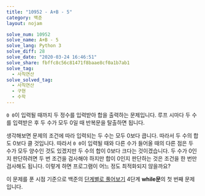```yaml
---
title: "10952 - A+B - 5"
category: 백준
layout: nojam

solve_num: 10952
solve_name: A+B - 5
solve_lang: Python 3
solve_diff: 28
solve_date: "2020-03-24 16:46:51"
solve_share: fbffc8c56c81471f8baae8cf0a1b7ab1
solve_tag:
  - 사칙연산
solve_solved_tag:
  - 사칙연산
  - 구현
  - 수학
---
```


`0 0`이 입력될 때까지 두 정수를 입력받아 합을 출력하는 문제입니다. 루프 시마다 두 수를 입력받은 후 두 수가 모두 0일 때 반복문을 탈출하면 됩니다.

생각해보면 문제의 조건에 따라 입력되는 두 수는 모두 0보다 큽니다. 따라서 두 수의 합도 0보다 클 것입니다. 따라서 `0 0`이 입력될 때와 다른 수가 들어올 때의 다른 점은 두 수가 모두 양수인 것도 있겠지만 두 수의 합이 0보다 크다는 것이겠습니다. 두 수가 0인지 판단하려면 두 번 조건을 검사해야 하지만 합이 0인지 판단하는 것은 조건을 한 번만 검사해도 됩니다. 이렇게 하면 프로그램이 어느 정도 최적화되지 않을까요?

이 문제를 푼 시점 기준으로 백준의 [단계별로 풀어보기](http://noj.am/p/s) 4단계 **while문**의 첫 번째 문제입니다.
